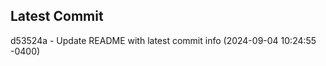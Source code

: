 
## Latest Commit
d53524a - Update README with latest commit info (2024-09-04 10:24:55 -0400) <Yunxi-Zhou>
